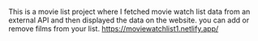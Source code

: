 This is a movie list project where I fetched movie watch list data from an external API and then displayed the data on the website. you can add or remove films from your list.                                                              https://moviewatchlist1.netlify.app/      
 
